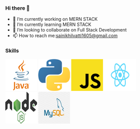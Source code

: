 ### Hi there 👋

- 🔭 I’m currently working on MERN STACK
- 🌱 I’m currently learning MERN STACK
- 👯 I’m looking to collaborate on Full Stack Development
- 📫 How to reach me:sainikhilvatti1605@gmail.com

### Skills

<p float="left">
<img src="./java.png" width=100 height=100 alt="java logo" />
<img src="./Pythont.png" width=100 height=100 alt="Python Logo" />
<img src="./Javascript.png" width=100 height=100 alt="JS Logo" />
 <img src="./React.png" width=100 height=100 alt="React Logo" />
  <img src="./Node.png" width=100 height=100 alt="Node Logo" />
  <img src="./mysql.png" width=100 height=100 alt="mysql Logo" />
</p>
